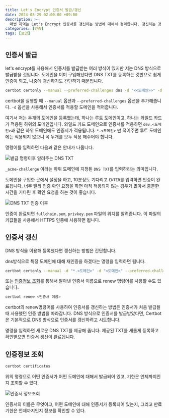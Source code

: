 ```yaml
---
title: Let's Encrypt 인증서 발급/갱신
date: 2024-08-29 02:00:00 +09:00
description: >-
  매번 까먹는 Let's Encrypt 인증서를 갱신하는 방법에 대해서 정리합니다. 갱신하는 것 정리하는 김에 발급받는 법도 정리했습니다.
categories: [인증]
tags: [보안]
---
```


## 인증서 발급

let's encrypt를 사용해서 인증서를 발급받는 여러 방식이 있지만 저는 DNS 방식으로 발급받을 것입니다. 도메인을 이미 구입해놨다면 DNS TXT를 등록하는 것만으로 쉽게 인증이 되고, 나중에 갱신하기도 간단하기 때문입니다.

```sh
certbot certonly --manual --preferred-challenges dns -d "<<도메인>>" -d "*.<<도메인>>"
```
certbot을 실행할 때 `--manual` 옵션과 `--preferred-challenges` 옵션을 추가해줍니다. `-d` 옵션을 사용해서 인증서를 적용할 도메인을 적어줍니다. 

여기서 저는 두개의 도메인을 등록했는데, 하나는 루트 도메인이고, 하나는 와일드 카드가 적용된 하위의 도메인입니다. 와일드 카드 도메인으로 인증서를 적용하면 `dev.<도메인>`과 같은 하위 도메인에도 인증서가 적용됩니다. `*.<도메인>` 만 적어주면 루트 도메인에는 적용되지 않으니 꼭 두개를 모두 적용 해주어야 합니다.

명령어를 입력하면 다음과 같은 안내가 나옵니다.

![발급 명령이후 알려주는 DNS TXT](https://github.com/user-attachments/assets/64e8ded5-c58b-4da1-8a0f-25e15c4d0628)

`_acme-challenge` 이라는 하위 도메인에 지정된 `DNS TXT`를 입력하라는 의미입니다. 

도메인을 구입한 곳에서 설정을 하고, 10분정도 기다리고 `ENTER`를 입력하면 인증이 완료됩니다. 너무 빨리 인증 확인 요청을 하면 아직 적용되지 않는 경우가 많아서 충분한 시간을 기다린 후 확인 요청을 하는 것이 좋습니다.

![DNS TXT 인증 이후](https://github.com/user-attachments/assets/91a3ce2f-1419-4e5a-9a39-f5dd6e1139ad)

인증이 완료되면 `fullchain.pem`, `privkey.pem` 파일의 위치를 알려줍니다. 이 파일의 키값들을 사용해서 HTTPS 인증에 사용하면 됩니다.


## 인증서 갱신

DNS 방식을 이용해 등록했다면 갱신하는 방법은 간단합니다.

dns방식으로 특정 도메인에 대해 재인증을 하겠다는 명령을 입력하면 됩니다.

```sh
certbot certonly --manual -d "*.<도메인>" -d "<도메인>" --preferred-challenges dns-01 --server https://acme-v02.api.letsencrypt.org/directory 
```

또는 [인증정보 조회](#인증정보-조회)를 통해서 알아낸 인증서 이름으로 renew 명령어를 사용할 수도 있습니다.
```sh
certbot renew <인증서 이름>
```
certbot의 renew명령어를 사용하여 인증서를 갱신하는 방법은 인증서가 처음 발급될 때 사용했던 인증 방법을 따라갑니다. DNS 방식으로 인증서를 발급받았다면, Certbot은 기본적으로 DNS 방식으로 인증서를 갱신하려고 시도합니다.

명령을 입력하면 새로운 DNS TXT를 제공해 줍니다. 제공된 TXT를 새롭게 등록하고 확인받으면 인증서 갱신이 완료됩니다.

## 인증정보 조회

```sh
certbot certificates
```

위의 명령으로 어떤 인증서가 어떤 도메인에 대해서 발급되어 있고, 기한은 언제까지인지 조회할 수 있다.

![인증서 정보조회](https://github.com/user-attachments/assets/e8e479ac-6b54-40c2-a0c0-c6ae0d1974ca)

인증서의 이름은 무엇이고, 어떤 도메인에 대해 인증서가 등록되어 있는지, 그리고 만료기한은 언제까지인지 정보를 확인할 수 있다.
